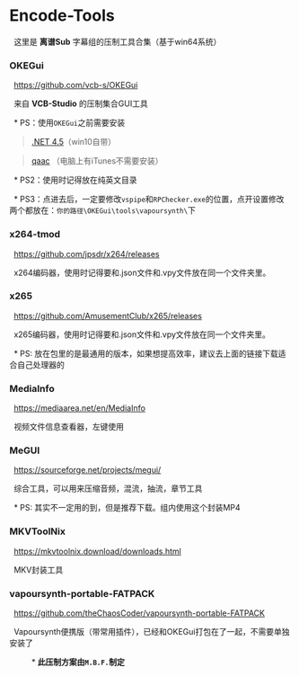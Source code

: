 # Encode-Tools
&nbsp;&nbsp;这里是 **离谱Sub** 字幕组的压制工具合集（基于win64系统）

### OKEGui
&nbsp;&nbsp;https://github.com/vcb-s/OKEGui

&nbsp;&nbsp;来自 **VCB-Studio** 的压制集合GUI工具

&nbsp;&nbsp;* PS：使用`OKEGui`之前需要安装

> [.NET 4.5](https://www.microsoft.com/zh-cn/download/details.aspx?id=30653)（win10自带）

> [qaac](https://github.com/lipusub/Encode-Tools/releases/download/1.1/AppleApplicationSupport64.msi) （电脑上有iTunes不需要安装） 

&nbsp;&nbsp;* PS2：使用时记得放在纯英文目录

&nbsp;&nbsp;* PS3：点进去后，一定要修改`vspipe`和`RPChecker.exe`的位置，点开设置修改 两个都放在：`你的路径\OKEGui\tools\vapoursynth\`下


### x264-tmod
&nbsp;&nbsp;https://github.com/jpsdr/x264/releases

&nbsp;&nbsp;x264编码器，使用时记得要和.json文件和.vpy文件放在同一个文件夹里。


### x265
&nbsp;&nbsp;https://github.com/AmusementClub/x265/releases

&nbsp;&nbsp;x265编码器，使用时记得要和.json文件和.vpy文件放在同一个文件夹里。

&nbsp;&nbsp;* PS: 放在包里的是最通用的版本，如果想提高效率，建议去上面的链接下载适合自己处理器的

  
### MediaInfo
&nbsp;&nbsp;https://mediaarea.net/en/MediaInfo

&nbsp;&nbsp;视频文件信息查看器，左键使用

  
### MeGUI
&nbsp;&nbsp;https://sourceforge.net/projects/megui/

&nbsp;&nbsp;综合工具，可以用来压缩音频，混流，抽流，章节工具

&nbsp;&nbsp;* PS: 其实不一定用的到，但是推荐下载。组内使用这个封装MP4
  

### MKVToolNix
&nbsp;&nbsp;https://mkvtoolnix.download/downloads.html

&nbsp;&nbsp;MKV封装工具

  
### vapoursynth-portable-FATPACK
&nbsp;&nbsp;https://github.com/theChaosCoder/vapoursynth-portable-FATPACK

&nbsp;&nbsp;Vapoursynth便携版（带常用插件），已经和OKEGui打包在了一起，不需要单独安装了



&nbsp;&nbsp;&nbsp;&nbsp;&nbsp;&nbsp;&nbsp;&nbsp;&nbsp;&nbsp;* **此压制方案由`M.B.F.`制定**
